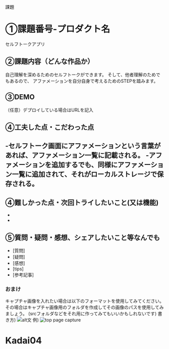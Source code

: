 課題
# ①課題番号-プロダクト名
セルフトークアプリ

## ②課題内容（どんな作品か）
自己理解を深めるためのセルフトークができます。
そして、他者理解のためでもあるので、
アファメーションを自分自身で考えるためのSTEPを踏みます。


## ③DEMO
（任意）デプロイしている場合はURLを記入

## ④工夫した点・こだわった点
-セルフトーク画面にアファメーションという言葉があれば、アファメーション一覧に記載される。
-アファメーションを追加するでも、同様にアファメーション一覧に追加されて、それがローカルストレージで保存される。
-

## ④難しかった点・次回トライしたいこと(又は機能)
-
-

## ⑤質問・疑問・感想、シェアしたいこと等なんでも
- [質問]
- [疑問]
- [感想]
- [tips]
- [参考記事]


### おまけ
キャプチャ画像を入れたい場合は以下のフォーマットを使用してみてください。
その場合はキャプチャ画像用のフォルダを作成してその画像のパスを使用してみましょう。
(srcフォルダなどをそれ用に作ってみてもいいかもしれないです)
書き方)
![alt文](画像URL)
例)
![top page capture](./src/capture1.png)

# Kadai04
